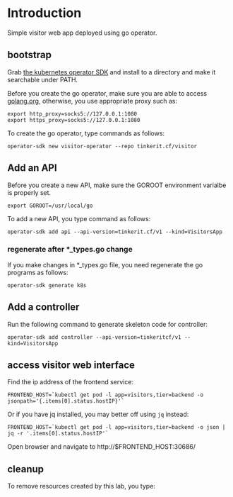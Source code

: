 # Introduction

Simple visitor web app deployed using go operator.

## bootstrap

Grab [the kubernetes operator SDK][1] and install to a directory and make it
searchable under PATH.

Before you create the go operator, make sure you are able to access [golang.org][1],
otherwise, you use appropriate proxy such as:

    export http_proxy=socks5://127.0.0.1:1080
    export https_proxy=socks5://127.0.0.1:1080

To create the go operator, type commands as follows:

    operator-sdk new visitor-operator --repo tinkerit.cf/visitor


## Add an API


Before you create a new API, make sure the GOROOT environment varialbe
is properly set.

    export GOROOT=/usr/local/go

To add a new API, you type command as follows:

    operator-sdk add api --api-version=tinkerit.cf/v1 --kind=VisitorsApp

### regenerate after *_types.go change

If you make changes in *_types.go file, you need regenerate the go programs as follows:

    operator-sdk generate k8s


## Add a controller

Run the following command to generate skeleton code for controller:

    operator-sdk add controller --api-version=tinkeritcf/v1 --kind=VisitorsApp

## access visitor web interface

Find the ip address of the frontend service:

    FRONTEND_HOST=`kubectl get pod -l app=visitors,tier=backend -o jsonpath='{.items[0].status.hostIP}'`

Or if you have jq installed, you may better off using `jq` instead:

    FRONTEND_HOST=`kubectl get pod -l app=visitors,tier=backend -o json | jq -r '.items[0].status.hostIP'`

Open browser and navigate to http://$FRONTEND_HOST:30686/

## cleanup

To remove resources created by this lab, you type:

[1]: https://golang.org/